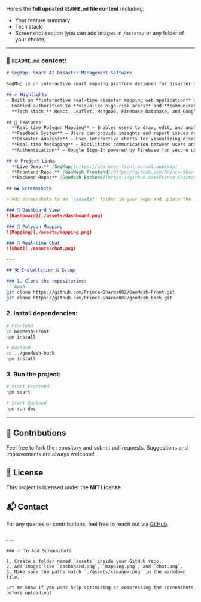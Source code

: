 Here’s the **full updated `README.md` file content** including:

* Your feature summary
* Tech stack
* Screenshot section (you can add images in `/assets/` or any folder of your choice)

---

### 📄 `README.md` content:

````markdown
# SegMap: Smart AI Disaster Management Software

SegMap is an interactive smart mapping platform designed for disaster management and environmental monitoring. It provides real-time polygon mapping, feedback system, and disaster analysis using various charts and real-time messaging features.

## 🔥 Highlights
- Built an **interactive real-time disaster mapping web application** with polygon drawing, feedback system, and real-time messaging.
- Enabled authorities to **visualize high-risk areas** and **communicate faster** during emergencies.
- **Tech Stack:** React, Leaflet, MongoDB, Firebase Database, and Google Authentication.

## 🚀 Features
- **Real-time Polygon Mapping** – Enables users to draw, edit, and analyze disaster-prone areas.
- **Feedback System** – Users can provide insights and report issues related to environmental conditions.
- **Disaster Analysis** – Uses interactive charts for visualizing disaster impact and trends.
- **Real-time Messaging** – Facilitates communication between users and authorities for quick decision-making.
- **Authentication** – Google Sign-In powered by Firebase for secure user access.

## 🌐 Project Links
- **Live Demo:** [SegMap](https://geo-mesh-front.vercel.app/map)
- **Frontend Repo:** [GeoMesh Frontend](https://github.com/Prince-Sharma002/GeoMesh-Front)
- **Backend Repo:** [GeoMesh Backend](https://github.com/Prince-Sharma002/geoMesh-back)

## 🖼️ Screenshots

> Add screenshots to an `/assets/` folder in your repo and update the image paths below.

### 📌 Dashboard View
![Dashboard](./assets/dashboard.png)

### 📌 Polygon Mapping
![Mapping](./assets/mapping.png)

### 📌 Real-time Chat
![Chat](./assets/chat.png)

---

## 🛠 Installation & Setup

### 1. Clone the repositories:
```bash
git clone https://github.com/Prince-Sharma002/GeoMesh-Front.git
git clone https://github.com/Prince-Sharma002/geoMesh-back.git
````

### 2. Install dependencies:

```bash
# Frontend
cd GeoMesh-Front
npm install

# Backend
cd ../geoMesh-back
npm install
```

### 3. Run the project:

```bash
# Start Frontend
npm start

# Start Backend
npm run dev
```

---

## 🤝 Contributions

Feel free to fork the repository and submit pull requests. Suggestions and improvements are always welcome!

## 📄 License

This project is licensed under the **MIT License**.

## 📬 Contact

For any queries or contributions, feel free to reach out via [GitHub](https://github.com/Prince-Sharma002).

```

---

### ✅ To Add Screenshots

1. Create a folder named `assets` inside your GitHub repo.
2. Add images like `dashboard.png`, `mapping.png`, and `chat.png`.
3. Make sure the paths match `./assets/<image>.png` in the markdown file.

Let me know if you want help optimizing or compressing the screenshots before uploading!
```
